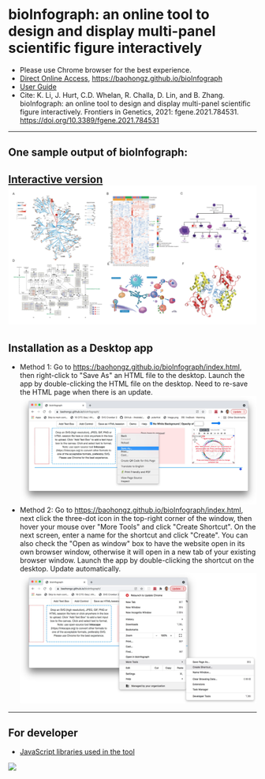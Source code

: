 # bioInfograph: an online tool to design and display multi-panel scientific figure interactively

* Please use Chrome browser for the best experience.
* [Direct Online Access](https://baohongz.github.io/bioInfograph), https://baohongz.github.io/bioInfograph
* [User Guide](https://baohongz.github.io/bioInfograph/help.html)
* Cite: K. Li, J. Hurt,  C.D. Whelan, R. Challa, D. Lin, and B. Zhang. bioInfograph: an online tool to design and display multi-panel scientific figure interactively. Frontiers in Genetics, 2021: fgene.2021.784531. https://doi.org/10.3389/fgene.2021.784531
---
## One sample output of bioInfograph:

[Interactive version](https://baohongz.github.io/bioInfograph/figure/Fig1.html)
![bioInfograph](figure/Figure1.jpeg?raw=true "bioInfograph")
---
## Installation as a Desktop app
* Method 1: Go to https://baohongz.github.io/bioInfograph/index.html, then right-click to "Save As" an HTML file to the desktop. Launch the app by double-clicking the HTML file on the desktop. Need to re-save the HTML page when there is an update.
![installation1](figure/installation1.jpeg?raw=true "installation1")
* Method 2: Go to https://baohongz.github.io/bioInfograph/index.html, next click the three-dot icon in the top-right corner of the window, then hover your mouse over "More Tools" and click "Create Shortcut". On the next screen, enter a name for the shortcut and click "Create". You can also check the "Open as window" box to have the website open in its own browser window, otherwise it will open in a new tab of your existing browser window. Launch the app by double-clicking the shortcut on the desktop. Update automatically.
![installation2](figure/installation2.jpeg?raw=true "installation2")
---
## For developer
* [JavaScript libraries used in the tool](https://github.com/baohongz/bioInfograph/blob/gh-pages/dist/README.md)
<img src="https://baohongz.github.io/bioInfograph/figure/Figure3A.jpeg" width=360>
